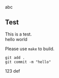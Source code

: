 abc
## Test

This is a test.<br> 
hello world<br>

Please use ``make`` to build.<br>

```
git add .
git commit -m "hello"
```

123
def
